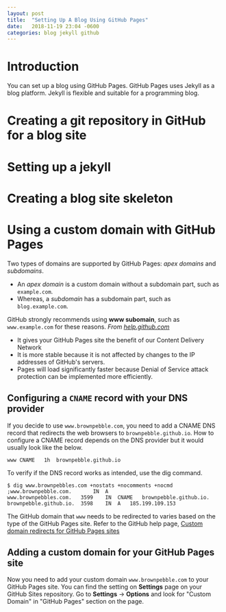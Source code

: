 ```yaml
---
layout: post
title:  "Setting Up A Blog Using GitHub Pages"
date:   2018-11-19 23:04 -0600
categories: blog jekyll github
---
```

# Introduction

You can set up a blog using GitHub Pages. GitHub Pages uses Jekyll as a blog
platform. Jekyll is flexible and suitable for a programming blog.

# Creating a git repository in GitHub for a blog site

# Setting up a jekyll

# Creating a blog site skeleton

# Using a custom domain with GitHub Pages

Two types of domains are supported by GitHub Pages: _apex domains_ and
_subdomains_.

- An _apex domain_ is a custom domain without a subdomain part, such as
  `example.com`.
- Whereas, a _subdomain_ has a subdomain part, such as `blog.example.com`.

GitHub strongly recommends using **www subomain**, such as `www.example.com` for
these reasons. _From [help.github.com][github-help-wwwsubdomain]_

- It gives your GitHub Pages site the benefit of our Content Delivery Network
- It is more stable because it is not affected by changes to the IP addresses of
  GitHub's servers.
- Pages will load significantly faster because Denial of Service attack
  protection can be implemented more efficiently.

## Configuring a `CNAME` record with your DNS provider

If you decide to use `www.brownpebble.com`, you need to add a CNAME DNS record that
redirects the web browsers to `brownpebble.github.io`. How to
configure a CNAME record depends on the DNS provider but it would usually look
like the below.

```
www	CNAME	1h	brownpebble.github.io
```

To verify if the DNS record works as intended, use the dig command.

```
$ dig www.brownpebbles.com +nostats +nocomments +nocmd
;www.brownpebble.com.		IN	A
www.brownpebbles.com.	3599	IN	CNAME	brownpebble.github.io.
brownpebble.github.io.	3598	IN	A	185.199.109.153
```

The GitHub domain that `www` needs to be redirected to varies based on the type
of the GitHub Pages site. Refer to the GitHub help page, [Custom domain
redirects for GitHub Pages sites][github-help-custom-domain-redirects]

## Adding a custom domain for your GitHub Pages site

Now you need to add your custom domain `www.brownpebble.com` to your GitHub
Pages site. You can find the setting on **Settings** page on your GitHub Sites
repository. Go to **Settings** -> **Options** and look for "Custom Domain" in
"GitHub Pages" section on the page.

[github-help-wwwsubdomain]: https://help.github.com/articles/about-supported-custom-domains/#www-subdomains
[github-help-custom-domain-redirects]: https://help.github.com/articles/custom-domain-redirects-for-github-pages-sites/
